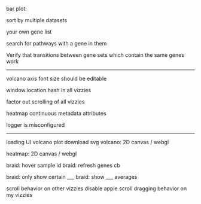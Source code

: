 


bar plot:


sort by multiple datasets

your own gene list

search for pathways with a gene in them

Verify that transitions between gene sets which contain the same genes work


---


volcano axis font size should be editable

window.location.hash in all vizzies

factor out scrolling of all vizzies

heatmap continuous metadata attributes


logger is misconfigured


---


loading UI
volcano plot download svg
volcano: 2D canvas / webgl

heatmap: 2D canvas / webgl

braid: hover sample id
braid:  refresh genes cb

braid: only show certain ___
braid: show ___ averages


scroll behavior on other vizzies
disable apple scroll dragging behavior on my vizzies



